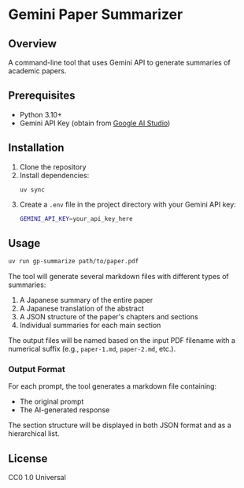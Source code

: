 # Gemini Paper Summarizer

## Overview
A command-line tool that uses Gemini API to generate summaries of academic papers.

## Prerequisites
- Python 3.10+
- Gemini API Key (obtain from [Google AI Studio](https://aistudio.google.com/))

## Installation
1. Clone the repository
2. Install dependencies:
   ```
   uv sync
   ```
3. Create a `.env` file in the project directory with your Gemini API key:
   ```bash
   GEMINI_API_KEY=your_api_key_here
   ```

## Usage
```bash
uv run gp-summarize path/to/paper.pdf
```

The tool will generate several markdown files with different types of summaries:
1. A Japanese summary of the entire paper
2. A Japanese translation of the abstract
3. A JSON structure of the paper's chapters and sections
4. Individual summaries for each main section

The output files will be named based on the input PDF filename with a numerical suffix (e.g., `paper-1.md`, `paper-2.md`, etc.).

### Output Format
For each prompt, the tool generates a markdown file containing:
- The original prompt
- The AI-generated response

The section structure will be displayed in both JSON format and as a hierarchical list.

## License
CC0 1.0 Universal
